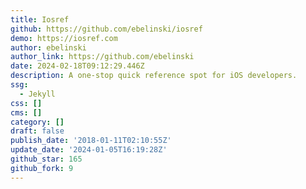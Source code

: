 ```yaml
---
title: Iosref
github: https://github.com/ebelinski/iosref
demo: https://iosref.com
author: ebelinski
author_link: https://github.com/ebelinski
date: 2024-02-18T09:12:29.446Z
description: A one-stop quick reference spot for iOS developers.
ssg:
  - Jekyll
css: []
cms: []
category: []
draft: false
publish_date: '2018-01-11T02:10:55Z'
update_date: '2024-01-05T16:19:28Z'
github_star: 165
github_fork: 9
---
```

